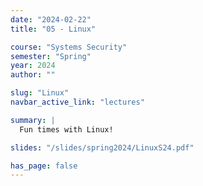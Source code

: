 ```yaml
---
date: "2024-02-22"
title: "05 - Linux"

course: "Systems Security"
semester: "Spring"
year: 2024
author: ""

slug: "Linux"
navbar_active_link: "lectures"

summary: |
  Fun times with Linux!

slides: "/slides/spring2024/LinuxS24.pdf"

has_page: false
---
```


